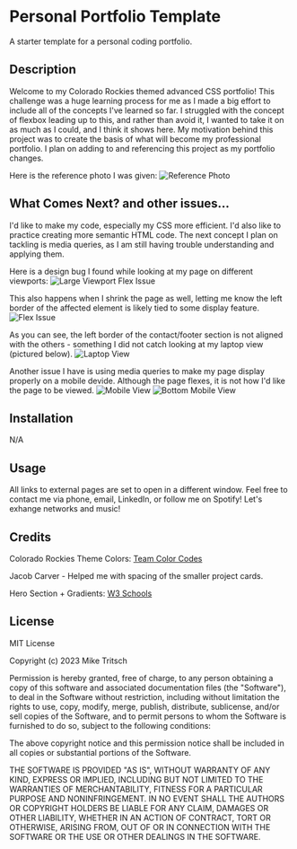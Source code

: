 # Personal Portfolio Template

A starter template for a personal coding portfolio.

## Description

Welcome to my Colorado Rockies themed advanced CSS portfolio! This challenge was a huge learning process for me as I made a big effort to include all of the concepts I've learned so far. I struggled with the concept of flexbox leading up to this, and rather than avoid it, I wanted to take it on as much as I could, and I think it shows here. My motivation behind this project was to create the basis of what will become my professional portfolio. I plan on adding to and referencing this project as my portfolio changes.

Here is the reference photo I was given:
![Reference Photo](/assets/images/reference.png)


## What Comes Next? and other issues...

I'd like to make my code, especially my CSS more efficient. I'd also like to practice creating more semantic HTML code.
The next concept I plan on tackling is media queries, as I am still having trouble understanding and applying them.

Here is a design bug I found while looking at my page on different viewports:
![Large Viewport Flex Issue](/assets/images/large-display-view.png)

This also happens when I shrink the page as well, letting me know the left border of the affected element is likely tied to some display feature.
![Flex Issue](/assets/images/small-flex.png)

As you can see, the left border of the contact/footer section is not aligned with the others - something I did not catch looking at my laptop view (pictured below).
![Laptop View](/assets/images/laptop-view.png)

Another issue I have is using media queries to make my page display properly on a mobile devide. Although the page flexes, it is not how I'd like the page to be viewed.
![Mobile View](/assets/images/mobile-view.png)
![Bottom Mobile View](/assets/images/mobile-view2.png)

## Installation

N/A


## Usage

All links to external pages are set to open in a different window.
Feel free to contact me via phone, email, LinkedIn, or follow me on Spotify! Let's exhange networks and music!

## Credits

Colorado Rockies Theme Colors: [Team Color Codes](https://teamcolorcodes.com/colorado-rockies-color-codes/)

Jacob Carver - Helped me with spacing of the smaller project cards.

Hero Section + Gradients: [W3 Schools](https://www.w3schools.com/howto/howto_css_hero_image.asp)


## License

MIT License

Copyright (c) 2023 Mike Tritsch

Permission is hereby granted, free of charge, to any person obtaining a copy
of this software and associated documentation files (the "Software"), to deal
in the Software without restriction, including without limitation the rights
to use, copy, modify, merge, publish, distribute, sublicense, and/or sell
copies of the Software, and to permit persons to whom the Software is
furnished to do so, subject to the following conditions:

The above copyright notice and this permission notice shall be included in all
copies or substantial portions of the Software.

THE SOFTWARE IS PROVIDED "AS IS", WITHOUT WARRANTY OF ANY KIND, EXPRESS OR
IMPLIED, INCLUDING BUT NOT LIMITED TO THE WARRANTIES OF MERCHANTABILITY,
FITNESS FOR A PARTICULAR PURPOSE AND NONINFRINGEMENT. IN NO EVENT SHALL THE
AUTHORS OR COPYRIGHT HOLDERS BE LIABLE FOR ANY CLAIM, DAMAGES OR OTHER
LIABILITY, WHETHER IN AN ACTION OF CONTRACT, TORT OR OTHERWISE, ARISING FROM,
OUT OF OR IN CONNECTION WITH THE SOFTWARE OR THE USE OR OTHER DEALINGS IN THE
SOFTWARE.

